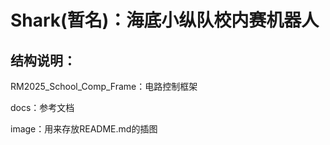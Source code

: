 # Shark(暂名)：海底小纵队校内赛机器人

## 结构说明：

RM2025_School_Comp_Frame：电路控制框架

docs：参考文档

image：用来存放README.md的插图